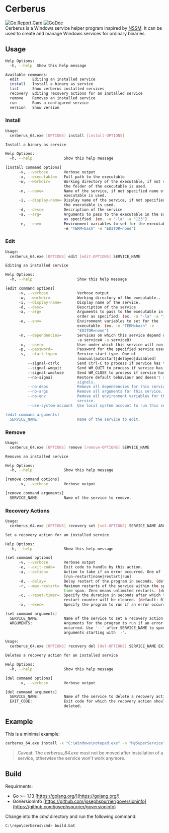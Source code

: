 # Cerberus
[![Go Report Card](https://goreportcard.com/badge/github.com/go-sharp/cerberus?id=2)](https://goreportcard.com/report/github.com/go-sharp/cerberus)
 [![GoDoc](https://godoc.org/github.com/go-sharp/cerberus?status.svg)](https://godoc.org/github.com/go-sharp/cerberus)  
Cerberus is a Windows service helper program inspired by [NSSM](https://nssm.cc/).
It can be used to create and manage Windows services for ordinary binaries.

## Usage
```bash
Help Options:
  -h, --help  Show this help message

Available commands:
  edit      Editing an installed service
  install   Install a binary as service
  list      Show cerberus installed services
  recovery  Editing recovery actions for an installed service
  remove    Removes an installed service
  run       Runs a configured service
  version   Show version
```

### Install
```bash
Usage:
  cerberus_64.exe [OPTIONS] install [install-OPTIONS]

Install a binary as service

Help Options:
  -h, --help              Show this help message

[install command options]
      -v, --verbose       Verbose output
      -x, --executable=   Full path to the executable
      -w, --workdir=      Working directory of the executable, if not specified
                          the folder of the executable is used.
      -n, --name=         Name of the service, if not specified name of the
                          executable is used.
      -i, --display-name= Display name of the service, if not specified name of
                          the executable is used.
      -d, --desc=         Description of the service
      -a, --arg=          Arguments to pass to the executable in the same order
                          as specified. (ex. -a "-la" -a "123")
      -e, --env=          Environment variables to set for the executable. (ex.
                          -e "TERM=bash" -e "EDITOR=none")
```
### Edit
```bash
Usage:
  cerberus_64.exe [OPTIONS] edit [edit-OPTIONS] SERVICE_NAME

Editing an installed service

Help Options:
  -h, --help                    Show this help message

[edit command options]
      -v, --verbose             Verbose output
      -w, --workdir=            Working directory of the executable..
      -i, --display-name=       Display name of the service.
      -d, --desc=               Description of the service
      -a, --arg=                Arguments to pass to the executable in the same
                                order as specified. (ex. -a "-la" -a "123")
      -e, --env=                Environment variables to set for the
                                executable. (ex. -e "TERM=bash" -e
                                "EDITOR=none")
      -n, --dependencies=       Services on which this service depend on. (ex.
                                -a serviceA -a serviceB)
      -u, --user=               User under which this service will run.
      -p, --password=           Password for the specified service user.
      -s, --start-type=         Service start type. One of
                                [manual|autostart|delayed|disabled]
          --signal-ctrlc        Send Ctrl-C to process if service has to stop.
          --signal-wmquit       Send WM_QUIT to process if service has to stop.
          --signal-wmclose      Send WM_CLOSE to process if service has to stop.
          --no-signal           Restore default behaviour and doesn't send any
                                signals.
          --no-deps             Remove all dependencies for this service.
          --no-args             Remove all arguments for this service.
          --no-env              Remove all environment variables for this
                                service.
          --use-system-account  Use local system account to run this service.

[edit command arguments]
  SERVICE_NAME:                 Name of the service to edit.
```
### Remove
```bash
Usage:
  cerberus_64.exe [OPTIONS] remove [remove-OPTIONS] SERVICE_NAME

Removes an installed service

Help Options:
  -h, --help              Show this help message

[remove command options]
      -v, --verbose       Verbose output

[remove command arguments]
  SERVICE_NAME:           Name of the service to remove.
```
### Recovery Actions
```bash
Usage:
  cerberus_64.exe [OPTIONS] recovery set [set-OPTIONS] SERVICE_NAME ARGUMENTS...

Set a recovery action for an installed service

Help Options:
  -h, --help              Show this help message

[set command options]
      -v, --verbose       Verbose output
      -e, --exit-code=    Exit code to handle by this action.
      -a, --action=       Action to take if an error occurred. One of
                          [run-restart|none|restart|run]
      -d, --delay=        Delay restart of the program in seconds. (default: 0)
      -r, --max-restart=  Maximum restarts of the service within the specified
                          time span. Zero means unlimited restarts. (default: 0)
      -c, --reset-timer=  Specify the duration in seconds after which the
                          restart counter will be cleared. (default: 0)
      -x, --exec=         Specify the program to run if an error occurred.

[set command arguments]
  SERVICE_NAME:           Name of the service to set a recovery action.
  ARGUMENTS:              Arguments for the program to run if an error
                          occurred. Use '--' after SERVICE_NAME to specify
                          arguments starting with '-'.

Usage:
  cerberus_64.exe [OPTIONS] recovery del [del-OPTIONS] SERVICE_NAME EXIT_CODE

Deletes a recovery action for an installed service

Help Options:
  -h, --help              Show this help message

[del command options]
      -v, --verbose       Verbose output

[del command arguments]
  SERVICE_NAME:           Name of the service to delete a recovery action.
  EXIT_CODE:              Exit code for which the recovery action should be
                          deleted.                    
```

## Example
This is a minimal example:
```bash
cerberus_64.exe install -x "C:\Windows\notepad.exe" -n "MySuperService"
```
> Caveat: The *cerberus_64.exe* must not be moved after installation of a service, otherwise the service won't work anymore.

## Build
Requirments:
- Go >= 1.13 [https://golang.org/](https://golang.org/)
- GoVersionInfo [https://github.com/josephspurrier/goversioninfo](https://github.com/josephspurrier/goversioninfo)

Change into the *cmd* directory and run the following command:
```bash
C:\repo\cerberus\cmd> build.bat
```
